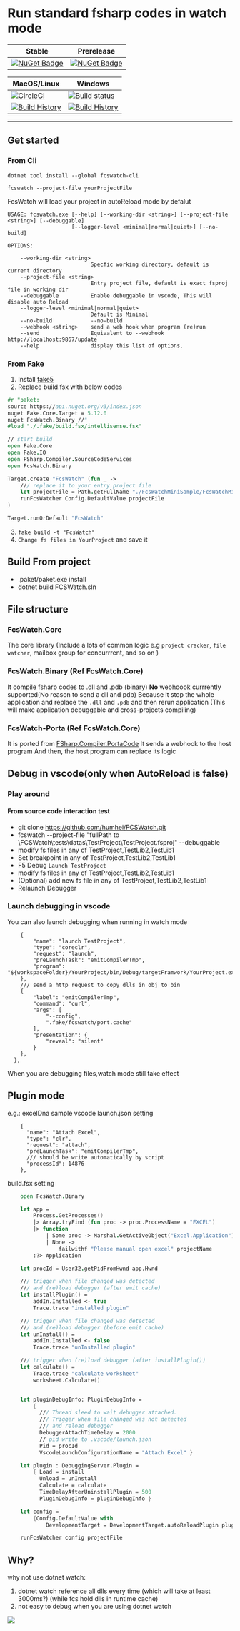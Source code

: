 # Run standard fsharp codes in watch mode

Stable | Prerelease
--- | ---
[![NuGet Badge](https://buildstats.info/nuget/FCSWatch.Binary)](https://www.nuget.org/packages/FCSWatch.Binary/) | [![NuGet Badge](https://buildstats.info/nuget/FCSWatch.Binary?includePreReleases=true)](https://www.nuget.org/packages/FCSWatch.Binary/)


MacOS/Linux | Windows
--- | ---
[![CircleCI](https://circleci.com/gh/humhei/FCSWatch.svg?style=svg)](https://circleci.com/gh/humhei/FCSWatch) | [![Build status](https://ci.appveyor.com/api/projects/status/0qnls95ohaytucsi?svg=true)](https://ci.appveyor.com/project/ts2fable-imports/FCSWatch)
[![Build History](https://buildstats.info/circleci/chart/humhei/FCSWatch)](https://circleci.com/gh/humhei/FCSWatch) | [![Build History](https://buildstats.info/appveyor/chart/ts2fable-imports/FCSWatch)](https://ci.appveyor.com/project/ts2fable-imports/FCSWatch)


---


## Get started
### From Cli
`dotnet tool install --global fcswatch-cli`

`fcswatch --project-file yourProjectFile`

FcsWatch will load your project in autoReload mode by defalut

```
USAGE: fcswatch.exe [--help] [--working-dir <string>] [--project-file <string>] [--debuggable]
                    [--logger-level <minimal|normal|quiet>] [--no-build]

OPTIONS:

    --working-dir <string>
                          Specfic working directory, default is current directory
    --project-file <string>
                          Entry project file, default is exact fsproj file in working dir
    --debuggable          Enable debuggable in vscode, This will disable auto Reload
    --logger-level <minimal|normal|quiet>
                          Default is Minimal
    --no-build            --no-build
    --webhook <string>    send a web hook when program (re)run
    --send                Equivalent to --webhook http://localhost:9867/update
    --help                display this list of options.
```

### From Fake
1. Install [fake5](https://fake.build/fake-gettingstarted.html)
2. Replace build.fsx with below codes
```fsharp
#r "paket:
source https://api.nuget.org/v3/index.json
nuget Fake.Core.Target = 5.12.0
nuget FcsWatch.Binary //"
#load "./.fake/build.fsx/intellisense.fsx"

// start build
open Fake.Core
open Fake.IO
open FSharp.Compiler.SourceCodeServices
open FcsWatch.Binary

Target.create "FcsWatch" (fun _ ->
    /// replace it to your entry project file
    let projectFile = Path.getFullName "./FcsWatchMiniSample/FcsWatchMiniSample.fsproj"
    runFcsWatcher Config.DefaultValue projectFile
)

Target.runOrDefault "FcsWatch"

```
3. `fake build -t "FcsWatch"`
4. `Change fs files in YourProject` and save it


## Build From project
* .paket/paket.exe install
* dotnet build FCSWatch.sln

## File structure
### FcsWatch.Core
The core library (Include a lots of common logic
e.g `project cracker`, `file watcher`, mailbox group for concurrrent, and so on )

### FcsWatch.Binary (Ref FcsWatch.Core)
 It compile fsharp codes to .dll and .pdb (binary)
**No** webhoook currrently supported(No reason to send a dll and pdb)
Because it stop the whole application and replace the `.dll` and `.pdb` and then rerun application (This will make application debuggable and cross-projects compiling)

### FcsWatch-Porta (Ref FcsWatch.Core)
It is  ported from [FSharp.Compiler.PortaCode](https://github.com/fsprojects/FSharp.Compiler.PortaCode)
It sends a webhook to the host program
And then, the host program can replace its logic


## Debug in vscode(only when AutoReload is false)

### Play around
#### From source code interaction test
* git clone https://github.com/humhei/FCSWatch.git
* fcswatch --project-file "fullPath to \FCSWatch\tests\datas\TestProject\TestProject.fsproj" --debuggable
* modify fs files in any of TestProject,TestLib2,TestLib1
* Set breakpoint in any of TestProject,TestLib2,TestLib1
* F5 Debug `Launch TestProject`
* modify fs files in any of TestProject,TestLib2,TestLib1
* (Optional) add new fs file in any of TestProject,TestLib2,TestLib1
* Relaunch Debugger


### Launch debugging in vscode
You can also launch debugging when running in watch mode
```
    {
        "name": "launch TestProject",
        "type": "coreclr",
        "request": "launch",
        "preLaunchTask": "emitCompilerTmp",
        "program": "${workspaceFolder}/YourProject/bin/Debug/targetFramwork/YourProject.exe",
    },
    /// send a http request to copy dlls in obj to bin
    {
        "label": "emitCompilerTmp",
        "command": "curl",
        "args": [
            "--config",
            ".fake/fcswatch/port.cache"
        ],
        "presentation": {
            "reveal": "silent"
        }
    },
  },
```

When you are debugging files,watch mode still take effect


## Plugin mode
e.g.: excelDna sample
vscode launch.json setting
```
    {
      "name": "Attach Excel",
      "type": "clr",
      "request": "attach",
      "preLaunchTask": "emitCompilerTmp",
      /// should be write automatically by script
      "processId": 14876
    },
```

build.fsx setting
```fsharp
    open FcsWatch.Binary

    let app =
        Process.GetProcesses()
        |> Array.tryFind (fun proc -> proc.ProcessName = "EXCEL")
        |> function
            | Some proc -> Marshal.GetActiveObject("Excel.Application")
            | None ->
                failwithf "Please manual open excel" projectName
        :?> Application

    let procId = User32.getPidFromHwnd app.Hwnd

    /// trigger when file changed was detected
    /// and (re)load debugger (after emit cache)
    let installPlugin() =
        addIn.Installed <- true
        Trace.trace "installed plugin"

    /// trigger when file changed was detected
    /// and (re)load debugger (before emit cache)
    let unInstall() =
        addIn.Installed <- false
        Trace.trace "unInstalled plugin"

    /// trigger when (re)load debugger (after installPlugin())
    let calculate() =
        Trace.trace "calculate worksheet"
        worksheet.Calculate()


    let pluginDebugInfo: PluginDebugInfo =
        {
          /// Thread sleed to wait debugger attached.
          /// Trigger when file changed was not detected
          /// and reload debugger
          DebuggerAttachTimeDelay = 2000
          // pid write to .vscode/launch.json
          Pid = procId
          VscodeLaunchConfigurationName = "Attach Excel" }

    let plugin : DebuggingServer.Plugin =
        { Load = install
          Unload = unInstall
          Calculate = calculate
          TimeDelayAfterUninstallPlugin = 500
          PluginDebugInfo = pluginDebugInfo }

    let config =
        {Config.DefaultValue with
            DevelopmentTarget = DevelopmentTarget.autoReloadPlugin plugin }

    runFcsWatcher config projectFile

```

## Why?
why not use dotnet watch:
1. dotnet watch reference all dlls every time (which will take at least 3000ms?) (while fcs hold dlls in runtime cache)
2. not easy to debug when you are using dotnet watch


![](https://github.com/humhei/Resources/blob/Resources/TestfsFCSWatchVisualStud.gif)
